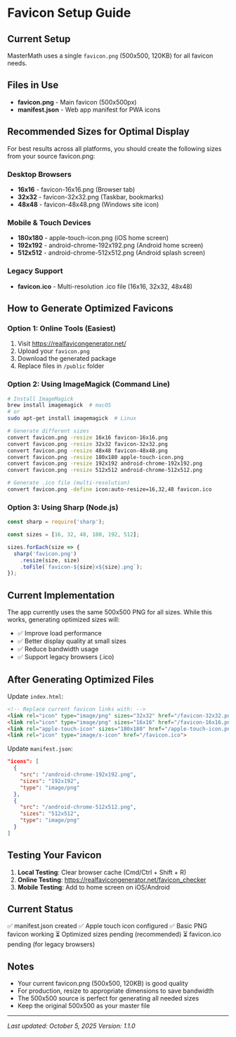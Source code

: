 # Favicon Setup Guide

## Current Setup

MasterMath uses a single `favicon.png` (500x500, 120KB) for all favicon needs.

## Files in Use

- **favicon.png** - Main favicon (500x500px)
- **manifest.json** - Web app manifest for PWA icons

## Recommended Sizes for Optimal Display

For best results across all platforms, you should create the following sizes from your source favicon.png:

### Desktop Browsers
- **16x16** - favicon-16x16.png (Browser tab)
- **32x32** - favicon-32x32.png (Taskbar, bookmarks)
- **48x48** - favicon-48x48.png (Windows site icon)

### Mobile & Touch Devices
- **180x180** - apple-touch-icon.png (iOS home screen)
- **192x192** - android-chrome-192x192.png (Android home screen)
- **512x512** - android-chrome-512x512.png (Android splash screen)

### Legacy Support
- **favicon.ico** - Multi-resolution .ico file (16x16, 32x32, 48x48)

## How to Generate Optimized Favicons

### Option 1: Online Tools (Easiest)
1. Visit https://realfavicongenerator.net/
2. Upload your `favicon.png`
3. Download the generated package
4. Replace files in `/public` folder

### Option 2: Using ImageMagick (Command Line)
```bash
# Install ImageMagick
brew install imagemagick  # macOS
# or
sudo apt-get install imagemagick  # Linux

# Generate different sizes
convert favicon.png -resize 16x16 favicon-16x16.png
convert favicon.png -resize 32x32 favicon-32x32.png
convert favicon.png -resize 48x48 favicon-48x48.png
convert favicon.png -resize 180x180 apple-touch-icon.png
convert favicon.png -resize 192x192 android-chrome-192x192.png
convert favicon.png -resize 512x512 android-chrome-512x512.png

# Generate .ico file (multi-resolution)
convert favicon.png -define icon:auto-resize=16,32,48 favicon.ico
```

### Option 3: Using Sharp (Node.js)
```javascript
const sharp = require('sharp');

const sizes = [16, 32, 48, 180, 192, 512];

sizes.forEach(size => {
  sharp('favicon.png')
    .resize(size, size)
    .toFile(`favicon-${size}x${size}.png`);
});
```

## Current Implementation

The app currently uses the same 500x500 PNG for all sizes. While this works, generating optimized sizes will:
- ✅ Improve load performance
- ✅ Better display quality at small sizes
- ✅ Reduce bandwidth usage
- ✅ Support legacy browsers (.ico)

## After Generating Optimized Files

Update `index.html`:
```html
<!-- Replace current favicon links with: -->
<link rel="icon" type="image/png" sizes="32x32" href="/favicon-32x32.png">
<link rel="icon" type="image/png" sizes="16x16" href="/favicon-16x16.png">
<link rel="apple-touch-icon" sizes="180x180" href="/apple-touch-icon.png">
<link rel="icon" type="image/x-icon" href="/favicon.ico">
```

Update `manifest.json`:
```json
"icons": [
  {
    "src": "/android-chrome-192x192.png",
    "sizes": "192x192",
    "type": "image/png"
  },
  {
    "src": "/android-chrome-512x512.png",
    "sizes": "512x512",
    "type": "image/png"
  }
]
```

## Testing Your Favicon

1. **Local Testing**: Clear browser cache (Cmd/Ctrl + Shift + R)
2. **Online Testing**: https://realfavicongenerator.net/favicon_checker
3. **Mobile Testing**: Add to home screen on iOS/Android

## Current Status

✅ manifest.json created
✅ Apple touch icon configured
✅ Basic PNG favicon working
⏳ Optimized sizes pending (recommended)
⏳ favicon.ico pending (for legacy browsers)

## Notes

- Your current favicon.png (500x500, 120KB) is good quality
- For production, resize to appropriate dimensions to save bandwidth
- The 500x500 source is perfect for generating all needed sizes
- Keep the original 500x500 as your master file

---

*Last updated: October 5, 2025*
*Version: 1.1.0*
